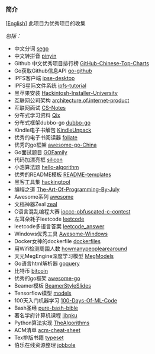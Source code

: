 ### 简介
[[English](./README.md)] 此项目为优秀项目的收集

*包括：*
* 中文分词 <a href="https://github.com/huichen/sego" target="_blank">sego</a>
* 中文转拼音 <a href="https://github.com/huichen/pinyin" target="_blank">pinyin</a>
* Github 中文优秀项目排行榜 <a href="https://github.com/kon9chunkit/GitHub-Chinese-Top-Charts" target="_blank">GitHub-Chinese-Top-Charts</a>
* Go获取Github信息API <a href="https://github.com/google/go-github" target="_blank">go-github</a>
* IPFS客户端 <a href="https://github.com/IPSE-TEAM/ipse-desktop" target="_blank">ipse-desktop</a>
* IPFS星际文件系统 <a href="https://github.com/miaoski/ipfs-tutorial" target="_blank">ipfs-tutorial</a>
* 黑苹果安装 <a href="https://github.com/huangyz0918/Hackintosh-Installer-University" target="_blank">Hackintosh-Installer-University</a>
* 互联网公司架构 <a href="https://github.com/davideuler/architecture.of.internet-product" target="_blank">architecture.of.internet-product</a>
* 互联网面试 <a href="https://github.com/CyC2018/CS-Notes" target="_blank">CS-Notes</a>
* 分布式学习资料 <a href="https://github.com/ty4z2008/Qix" target="_blank">Qix</a>
* 分布式框架dubbo-go <a href="https://github.com/apache/dubbo-go" target="_blank">dubbo-go</a>
* Kindle电子书解包 <a href="https://github.com/kevinhendricks/KindleUnpack" target="_blank">KindleUnpack</a>
* 优秀的电子书阅读器 <a href="https://github.com/johnfactotum/foliate" target="_blank">foliate</a>
* 优秀的go框架 <a href="https://github.com/hyper0x/awesome-go-China" target="_blank">awesome-go-China</a>
* Go面试题目 <a href="https://github.com/shgopher/GOFamily" target="_blank">GOFamily</a>
* 代码加漂亮框 <a href="https://github.com/Aloxaf/silicon" target="_blank">silicon</a>
* 小浩算法题 <a href="https://github.com/geekxh/hello-algorithm" target="_blank">hello-algorithm</a>
* 优秀的README模板 <a href="https://github.com/kautukkundan/Awesome-Profile-README-templates" target="_blank">README-templates</a>
* 黑客工具集 <a href="https://github.com/Z4nzu/hackingtool" target="_blank">hackingtool</a>
* 编程之道 <a href="https://github.com/julycoding/The-Art-Of-Programming-By-July" target="_blank">The-Art-Of-Programming-By-July</a>
* Awesome系列 <a href="https://github.com/sindresorhus/awesome" target="_blank">awesome</a>
* 文档神器Zeal <a href="https://github.com/zealdocs/zeal" target="_blank">zeal</a>
* C语言混乱编程大赛 <a href="https://github.com/c00kiemon5ter/ioccc-obfuscated-c-contest" target="_blank">ioccc-obfuscated-c-contest</a>
* 左耳朵耗子leetcode <a href="https://github.com/haoel/leetcode" target="_blank">leetcode</a>
* leetcode多语言答案 <a href="https://github.com/yooubei/leetcode_answer" target="_blank">leetcode_answer</a>
* Windows优秀工具 <a href="https://github.com/Awesome-Windows/Awesome" target="_blank">Awesome-Windows</a>
* Docker女神的dockerfile <a href="https://github.com/jessfraz/dockerfiles" target="_blank">dockerfiles</a>
* 用Wifi检测周围人数 <a href="https://github.com/schollz/howmanypeoplearearound" target="_blank">howmanypeoplearearound</a>
* 天元MegEngine深度学习模型 <a href="https://github.com/MegEngine/Models" target="_blank">MegModels</a>
* Go语言html解析器 <a href="https://github.com/PuerkitoBio/goquery" target="_blank">goquery</a>
* 比特币 <a href="https://github.com/bitcoin/bitcoin" target="_blank">bitcoin</a>
* 优秀的go框架 <a href="https://github.com/avelino/awesome-go" target="_blank">awesome-go</a>
* Beamer模板 <a href="https://github.com/wzpan/BeamerStyleSlides" target="_blank">BeamerStyleSlides</a>
* Tensorflow模型 <a href="https://github.com/tensorflow/models" target="_blank">models</a>
* 100天入门机器学习 <a href="https://github.com/MLEveryday/100-Days-Of-ML-Code" target="_blank">100-Days-Of-ML-Code</a>
* Bash圣经 <a href="https://github.com/dylanaraps/pure-bash-bible" target="_blank">pure-bash-bible</a>
* 著名学府计算机课程 <a href="https://github.com/lib-pku/libpku" target="_blank">libpku</a>
* Python算法实现 <a href="https://github.com/TheAlgorithms/Python" target="_blank">TheAlgorithms</a>
* ACM清单 <a href="https://github.com/soulmachine/acm-cheat-sheet" target="_blank">acm-cheat-sheet</a>
* Tex排版书籍 <a href="https://github.com/chenshuo/typeset" target="_blank">typeset</a>
* 伯乐在线资源整理 <a href="https://github.com/jobbole" target="_blank">jobbole</a>
